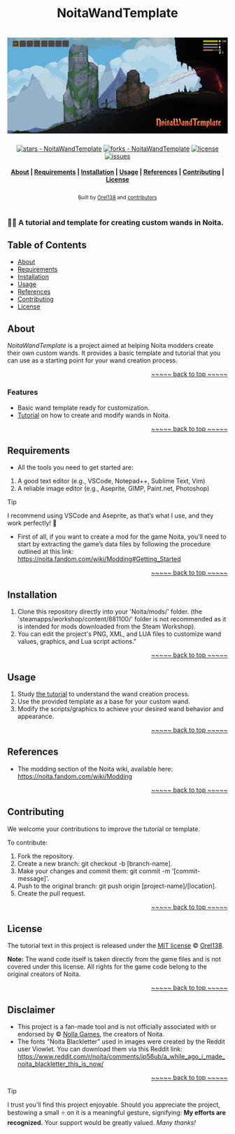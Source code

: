 <a name="readme-top"></a>

<h1 align="center">
  <br> NoitaWandTemplate <br>
</h1>

<h1 align="center">
  <picture>
    <source srcset="assets/banner.png">
    <img alt="TEXT" src="assets/banner.png">
  </picture>
</h1>

<div align="center">

[![stars - NoitaWandTemplate](https://img.shields.io/github/stars/Orel138/NoitaWandTemplate?style=social)](https://github.com/Orel138/NoitaWandTemplate)
[![forks - NoitaWandTemplate](https://img.shields.io/github/forks/Orel138/NoitaWandTemplate?style=social)](https://github.com/Orel138/NoitaWandTemplate)
[![license](https://custom-icon-badges.demolab.com/github/license/Orel138/NoitaWandTemplate?logo=law&logoColor=white)](https://github.com/Orel138/NoitaWandTemplate/blob/main/LICENSE "license MIT")
[![issues](https://custom-icon-badges.demolab.com/github/issues-raw/Orel138/NoitaWandTemplate?logo=issue)](https://github.com/Orel138/NoitaWandTemplate/issues "issues")

</div>

<div align="center">
  <h4>
    <a href="#about">About</a> |
    <a href="#requirements">Requirements</a> |
    <a href="#installation">Installation</a> |
    <a href="#usage">Usage</a> |
    <a href="#references">References</a> |
    <a href="#contributing">Contributing</a> |
    <a href="#license">License</a>
  </h4>
</div>

<div align="center">
  <sub>Built by
  <a href="https://orel138.github.io">Orel138</a> and
  <a href="https://github.com/orel138/NoitaWandTemplate/graphs/contributors">contributors </a>
</div>
<br>

### :mage_man: A tutorial and template for creating custom wands in Noita.

## Table of Contents

- [About](#about)
- [Requirements](#requirements)
- [Installation](#installation)
- [Usage](#usage)
- [References](#references)
- [Contributing](#contributing)
- [License](#license)

## About

_NoitaWandTemplate_ is a project aimed at helping Noita modders create their own custom wands. It provides a basic template and tutorial that you can use as a starting point for your wand creation process.

<p align="right"><a href="#readme-top">~~~~~ back to top ~~~~~</a></p>

### Features

- Basic wand template ready for customization.
- [Tutorial](/docs/TUTORIAL.md) on how to create and modify wands in Noita.

<p align="right"><a href="#readme-top">~~~~~ back to top ~~~~~</a></p>

## Requirements

- All the tools you need to get started are:

1. A good text editor (e.g., VSCode, Notepad++, Sublime Text, Vim)
2. A reliable image editor (e.g., Aseprite, GIMP, Paint.net, Photoshop)

> [!TIP] 
> I recommend using VSCode and Aseprite, as that’s what I use, and they work perfectly! :slightly_smiling_face:

- First of all, if you want to create a mod for the game Noita, you’ll need to start by extracting the game’s data files by following the procedure outlined at this link: https://noita.fandom.com/wiki/Modding#Getting_Started

<p align="right"><a href="#readme-top">~~~~~ back to top ~~~~~</a></p>

## Installation

1. Clone this repository directly into your 'Noita/mods/' folder.
(the 'steamapps/workshop/content/881100/' folder is not recommended as it is intended for mods downloaded from the Steam Workshop).
2. You can edit the project's PNG, XML, and LUA files to customize wand values, graphics, and Lua script actions."

<p align="right"><a href="#readme-top">~~~~~ back to top ~~~~~</a></p>

## Usage

1. Study [the tutorial](/docs/TUTORIAL.md) to understand the wand creation process.
2. Use the provided template as a base for your custom wand.
3. Modify the scripts/graphics to achieve your desired wand behavior and appearance.

<p align="right"><a href="#readme-top">~~~~~ back to top ~~~~~</a></p>

## References

- The modding section of the Noita wiki, available here: https://noita.fandom.com/wiki/Modding

<p align="right"><a href="#readme-top">~~~~~ back to top ~~~~~</a></p>

## Contributing
We welcome your contributions to improve the tutorial or template.

To contribute:
1. Fork the repository.
2. Create a new branch: git checkout -b [branch-name].
3. Make your changes and commit them: git commit -m '[commit-message]'.
4. Push to the original branch: git push origin [project-name]/[location].
5. Create the pull request.

<p align="right"><a href="#readme-top">~~~~~ back to top ~~~~~</a></p>

## License

The tutorial text in this project is released under the [MIT license](/LICENSE) © [Orel138](https://github.com/Orel138).

**Note:** The wand code itself is taken directly from the game files and is not covered under this license.
All rights for the game code belong to the original creators of Noita.

<p align="right"><a href="#readme-top">~~~~~ back to top ~~~~~</a></p>

## Disclaimer

- This project is a fan-made tool and is not officially associated with or endorsed by © [Nolla Games](https://nollagames.com/), the creators of Noita.
- The fonts "Noita Blackletter" used in images were created by the Reddit user Viowlet. You can download them via this Reddit link: https://www.reddit.com/r/noita/comments/jp56ub/a_while_ago_i_made_noita_blackletter_this_is_now/

<p align="right"><a href="#readme-top">~~~~~ back to top ~~~~~</a></p>

> [!TIP]
> I trust you'll find this project enjoyable. Should you appreciate the project, bestowing a small ⭐ on it is a meaningful gesture, signifying: **My efforts are recognized.** Your support would be greatly valued. _Many thanks!_
